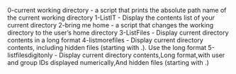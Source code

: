 0-current working directory - a script that prints the absolute path name of the current working directory
1-ListIT - Display the contents list of your current directory
2-bring me home - a script that changes the working directory to the user’s home directory
3-ListFiles - Display current directory contents in a long format
4-listmorefiles - Display current directory contents, including hidden files (starting with .). Use the long format
5-listfilesdigitonly - Display current directory contents,Long format,with user and group IDs displayed numerically,And hidden files (starting with .)

